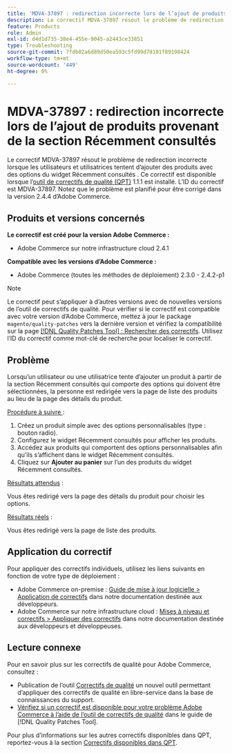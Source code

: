 ```yaml
---
title: 'MDVA-37897 : redirection incorrecte lors de l’ajout de produits provenant de la section Récemment consultés'
description: Le correctif MDVA-37897 résout le problème de redirection incorrecte lorsque les utilisateurs et utilisatrices tentent d’ajouter des produits avec des options du widget Récemment consultés . Ce correctif est disponible lorsque l’outil [Outil de correctifs de la qualité (QPT)](https://experienceleague.adobe.com/en/docs/commerce-operations/tools/quality-patches-tool/quality-patches-tool-to-self-serve-quality-patches) 1.1.1 est installé. L’ID du correctif est MDVA-37897. Notez que le problème est planifié pour être corrigé dans la version 2.4.4 d’Adobe Commerce.
feature: Products
role: Admin
exl-id: d4d1d735-38e4-455e-9045-a2443ce33851
type: Troubleshooting
source-git-commit: 7fdb02a6d89d50ea593c5fd99d78101f89198424
workflow-type: tm+mt
source-wordcount: '449'
ht-degree: 0%

---
```


# MDVA-37897 : redirection incorrecte lors de l’ajout de produits provenant de la section Récemment consultés

Le correctif MDVA-37897 résout le problème de redirection incorrecte lorsque les utilisateurs et utilisatrices tentent d’ajouter des produits avec des options du widget Récemment consultés . Ce correctif est disponible lorsque l’[outil de correctifs de qualité (QPT)](https://experienceleague.adobe.com/en/docs/commerce-operations/tools/quality-patches-tool/quality-patches-tool-to-self-serve-quality-patches) 1.1.1 est installé. L’ID du correctif est MDVA-37897. Notez que le problème est planifié pour être corrigé dans la version 2.4.4 d’Adobe Commerce.

## Produits et versions concernés

**Le correctif est créé pour la version Adobe Commerce :**

* Adobe Commerce sur notre infrastructure cloud 2.4.1

**Compatible avec les versions d’Adobe Commerce :**

* Adobe Commerce (toutes les méthodes de déploiement) 2.3.0 - 2.4.2-p1

>[!NOTE]
>
>Le correctif peut s’appliquer à d’autres versions avec de nouvelles versions de l’outil de correctifs de qualité. Pour vérifier si le correctif est compatible avec votre version d’Adobe Commerce, mettez à jour le package `magento/quality-patches` vers la dernière version et vérifiez la compatibilité sur la page [[!DNL Quality Patches Tool] : Rechercher des correctifs](https://experienceleague.adobe.com/en/docs/commerce-operations/tools/quality-patches-tool/quality-patches-tool-to-self-serve-quality-patches). Utilisez l’ID du correctif comme mot-clé de recherche pour localiser le correctif.

## Problème

Lorsqu’un utilisateur ou une utilisatrice tente d’ajouter un produit à partir de la section Récemment consultés qui comporte des options qui doivent être sélectionnées, la personne est redirigée vers la page de liste des produits au lieu de la page des détails du produit.

<u>Procédure à suivre </u> :

1. Créez un produit simple avec des options personnalisables (type : bouton radio).
1. Configurez le widget Récemment consultés pour afficher les produits.
1. Accédez aux produits qui comportent des options personnalisables afin qu’ils s’affichent dans le widget Récemment consultés.
1. Cliquez sur **Ajouter au panier** sur l’un des produits du widget Récemment consultés.

<u>Résultats attendus</u> :

Vous êtes redirigé vers la page des détails du produit pour choisir les options.

<u>Résultats réels</u> :

Vous êtes redirigé vers la page de liste des produits.

## Application du correctif

Pour appliquer des correctifs individuels, utilisez les liens suivants en fonction de votre type de déploiement :

* Adobe Commerce on-premise : [Guide de mise à jour logicielle > Application de correctifs](https://experienceleague.adobe.com/en/docs/commerce-operations/tools/quality-patches-tool/usage) dans notre documentation destinée aux développeurs.
* Adobe Commerce sur notre infrastructure cloud : [Mises à niveau et correctifs > Appliquer des correctifs](https://experienceleague.adobe.com/en/docs/commerce-cloud-service/user-guide/develop/upgrade/apply-patches) dans notre documentation destinée aux développeurs et développeuses.

## Lecture connexe

Pour en savoir plus sur les correctifs de qualité pour Adobe Commerce, consultez :

* Publication de l’outil [Correctifs de qualité](https://experienceleague.adobe.com/en/docs/commerce-operations/tools/quality-patches-tool/quality-patches-tool-to-self-serve-quality-patches) un nouvel outil permettant d’appliquer des correctifs de qualité en libre-service dans la base de connaissances du support.
* [Vérifiez si un correctif est disponible pour votre problème Adobe Commerce à l’aide de l’outil de correctifs de qualité](/help/tools/quality-patches-tool/patches-available-in-qpt/check-patch-for-magento-issue-with-magento-quality-patches.md) dans le guide de [!DNL Quality Patches Tool].

Pour plus d’informations sur les autres correctifs disponibles dans QPT, reportez-vous à la section [Correctifs disponibles dans QPT](https://experienceleague.adobe.com/tools/commerce-quality-patches/index.html).
